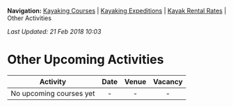 **Navigation:** [Kayaking Courses](index) &#124; [Kayaking Expeditions](expedition) &#124; [Kayak Rental Rates](rental) &#124; Other Activities

_Last Updated: 21 Feb 2018 10:03_
# Other Upcoming Activities

Activity | Date | Venue | Vacancy
:---:|:---:|:---:|:---:
No upcoming courses yet|-|-|-

